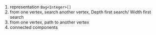 1. representation `Bag<Integer>[]`
2. from one vertex, search another vertex, Depth first search/ Width first search
3. from one vertex, path to another vertex
4. connected components
